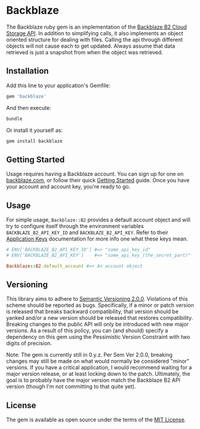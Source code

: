 # Backblaze

The Backblaze ruby gem is an implementation of the [Backblaze B2 Cloud Storage API](https://www.backblaze.com/b2/docs/). In addition to simplifying calls, it also implements an object oriented structure for dealing with files. Calling the api through different objects will not cause each to get updated. Always assume that data retrieved is just a snapshot from when the object was retrieved.

## Installation

Add this line to your application's Gemfile:

```ruby
gem 'backblaze'
```

And then execute:

```bash
bundle
```

Or install it yourself as:

```bash
gem install backblaze
```

## Getting Started

Usage requires having a Backblaze account. You can sign up for one on [backblaze.com](https://www.backblaze.com/b2/cloud-storage.html), or follow their quick [Getting Started](https://www.backblaze.com/b2/docs/quick_account.html) guide. Once you have your account and account key, you're ready to go.

## Usage

For simple usage, `Backblaze::B2` provides a default account object and will try to configure itself through the environment variables `BACKBLAZE_B2_API_KEY_ID` and `BACKBLAZE_B2_API_KEY`. Refer to their [Application Keys](https://www.backblaze.com/b2/docs/application_keys.html) documentation for more info one what these keys mean.

```ruby
# ENV['BACKBLAZE_B2_API_KEY_ID'] #=> "some_api_key_id"
# ENV['BACKBLAZE_B2_API_KEY']    #=> "some_api_key_(the_secret_part)"

Backblaze::B2.default_account #=> An account object
```

## Versioning

This library aims to adhere to [Semantic Versioning 2.0.0](https://semver.org/). Violations of this scheme should be reported as bugs. Specifically, if a minor or patch version is released that breaks backward compatibility, that version should be yanked and/or a new version should be released that restores compatibility. Breaking changes to the public API will only be introduced with new major versions. As a result of this policy, you can (and should) specify a dependency on this gem using the Pessimistic Version Constraint with two digits of precision.

Note: The gem is currently still in 0.y.z. Per Sem Ver 2.0.0, breaking changes may still be made on what would normally be considered "minor" versions. If you have a critical application, I would recommend waiting for a major version release, or at least locking down to the patch. Ultimately, the goal is to probably have the major version match the Backblaze B2 API version (though I'm not committing to that quite yet).

## License

The gem is available as open source under the terms of the [MIT License](http://opensource.org/licenses/MIT).
